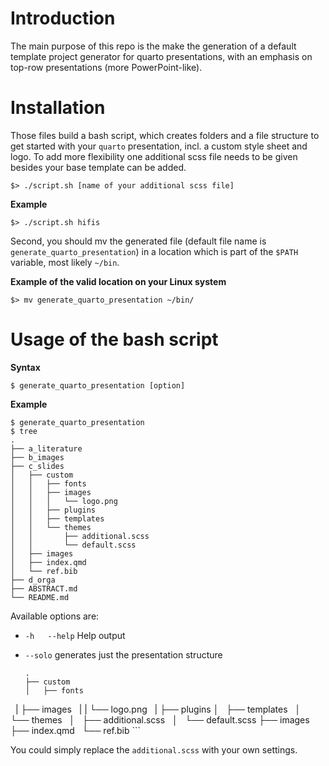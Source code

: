 # Introduction

The main purpose of this repo is the make the generation of a default template project generator for quarto presentations, with an emphasis on top-row presentations (more PowerPoint-like).

# Installation

Those files build a bash script, which creates folders and a file structure to get started with your `quarto` presentation, incl. a custom style sheet and logo. To add more flexibility one additional scss file needs to be given besides your base template can be added. 

```
$> ./script.sh [name of your additional scss file]
```

**Example**

```
$> ./script.sh hifis
```

Second, you should mv the generated file (default file name is `generate_quarto_presentation`) in a location which is part of the `$PATH` variable, most likely `~/bin`.

**Example of the valid location on your Linux system**

```
$> mv generate_quarto_presentation ~/bin/
```

# Usage of the bash script

**Syntax**

```
$ generate_quarto_presentation [option]
```

**Example**

```
$ generate_quarto_presentation
$ tree
.
├── a_literature
├── b_images
├── c_slides
│   ├── custom
│   │   ├── fonts
│   │   ├── images
│   │   │   └── logo.png
│   │   ├── plugins
│   │   ├── templates
│   │   └── themes
│   │       ├── additional.scss
│   │       └── default.scss
│   ├── images
│   ├── index.qmd
│   └── ref.bib
├── d_orga
├── ABSTRACT.md
└── README.md
```

Available options are: 

- `-h   --help` Help output
- `--solo` generates just the presentation structure

    ```
    .
    ├── custom
    │   ├── fonts
    |   ├── images
    |   |   └── logo.png
    |   ├── plugins
    │   ├── templates
    │   └── themes
    │       ├── additional.scss
    │       └── default.scss
    ├── images
    ├── index.qmd
    └── ref.bib
    ```

You could simply replace the `additional.scss` with your own settings.    
